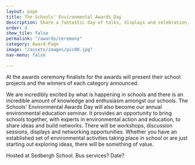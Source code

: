 ```yaml
---
layout: page
title: The Schools' Environmental Awards Day
description: Share a fantastic day of talks, displays and celebration.
order: 4
show_tile: false
permalink: "/awards/ceremony"
category: Award-Page
image: "/assets/images/pic08.jpg"
nav-menu: false

---
```

At the awards ceremony finalists for the awards will present their school projects and the winners of each category announced.

We are incredibly excited by what is happening in schools and there is an incredible amount of knowledge and enthusiasm amongst our schools. The Schools' Environmental Awards Day will also become our annual environmental education seminar. It provides an opportunity to bring schools together, with experts in environmental action and education, to share ideas and build networks. There will be workshops, discussion sessions, displays and networking opportunities. Whether you have an established set of environmental activities taking place in school or are just starting out exploring ideas, there will be something of value.

Hosted at Sedbergh School.
Bus services?
Date?